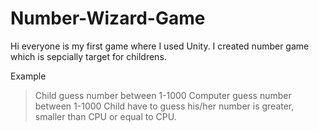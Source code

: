 # Number-Wizard-Game

Hi everyone is my first game where I used Unity. I created number game which is sepcially target for childrens.

Example
> Child guess number between 1-1000
> Computer guess number between 1-1000
> Child have to guess his/her number is greater, smaller than CPU or equal to CPU.
